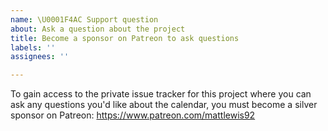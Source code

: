```yaml
---
name: \U0001F4AC Support question
about: Ask a question about the project
title: Become a sponsor on Patreon to ask questions
labels: ''
assignees: ''

---
```


To gain access to the private issue tracker for this project where you can ask any questions you'd like about the calendar, you must become a silver sponsor on Patreon: https://www.patreon.com/mattlewis92
